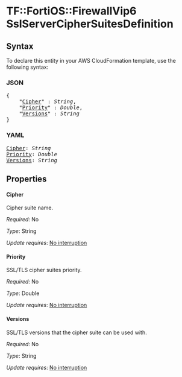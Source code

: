# TF::FortiOS::FirewallVip6 SslServerCipherSuitesDefinition

## Syntax

To declare this entity in your AWS CloudFormation template, use the following syntax:

### JSON

<pre>
{
    "<a href="#cipher" title="Cipher">Cipher</a>" : <i>String</i>,
    "<a href="#priority" title="Priority">Priority</a>" : <i>Double</i>,
    "<a href="#versions" title="Versions">Versions</a>" : <i>String</i>
}
</pre>

### YAML

<pre>
<a href="#cipher" title="Cipher">Cipher</a>: <i>String</i>
<a href="#priority" title="Priority">Priority</a>: <i>Double</i>
<a href="#versions" title="Versions">Versions</a>: <i>String</i>
</pre>

## Properties

#### Cipher

Cipher suite name.

_Required_: No

_Type_: String

_Update requires_: [No interruption](https://docs.aws.amazon.com/AWSCloudFormation/latest/UserGuide/using-cfn-updating-stacks-update-behaviors.html#update-no-interrupt)

#### Priority

SSL/TLS cipher suites priority.

_Required_: No

_Type_: Double

_Update requires_: [No interruption](https://docs.aws.amazon.com/AWSCloudFormation/latest/UserGuide/using-cfn-updating-stacks-update-behaviors.html#update-no-interrupt)

#### Versions

SSL/TLS versions that the cipher suite can be used with.

_Required_: No

_Type_: String

_Update requires_: [No interruption](https://docs.aws.amazon.com/AWSCloudFormation/latest/UserGuide/using-cfn-updating-stacks-update-behaviors.html#update-no-interrupt)

